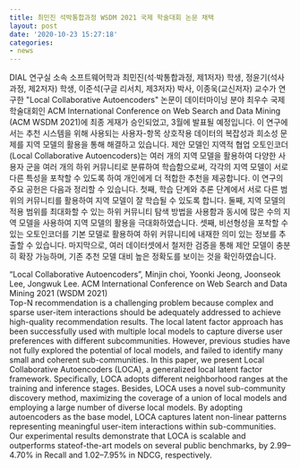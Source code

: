 ```yaml
---
title: 최민진 석박통합과정 WSDM 2021 국제 학술대회 논문 채택
layout: post
date: '2020-10-23 15:27:18'
categories:
- news
---
```


DIAL 연구실 소속 소프트웨어학과 최민진(석·박통합과정, 제1저자) 학생, 정윤기(석사과정, 제2저자) 학생, 이준석(구글 리서치, 제3저자) 박사, 이종욱(교신저자) 교수가 연구한 "Local Collaborative Autoencoders" 논문이 데이터마이닝 분야 최우수 국제 학술대회인 ACM International Conference on Web Search and Data Mining (ACM WSDM 2021)에 최종 게재가 승인되었고, 3월에 발표될 예정입니다. 이 연구에서는 추천 시스템을 위해 사용되는 사용자-항목 상호작용 데이터의 복잡성과 희소성 문제를 지역 모델의 활용을 통해 해결하고 있습니다. 제안 모델인 지역적 협업 오토인코더(Local Collaborative Autoencoders)는 여러 개의 지역 모델을 활용하여 다양한 사용자 군을 여러 개의 하위 커뮤니티로 분류하여 학습함으로써, 각각의 지역 모델이 서로 다른 특성을 포착할 수 있도록 하여 개인에게 더 적합한 추천을 제공합니다. 이 연구의 주요 공헌은 다음과 정리할 수 있습니다. 첫째, 학습 단계와 추론 단계에서 서로 다른 범위의 커뮤니티를 활용하여 지역 모델이 잘 학습될 수 있도록 합니다. 둘째, 지역 모델의 적용 범위를 최대화할 수 있는 하위 커뮤니티 탐색 방법을 사용함과 동시에 많은 수의 지역 모델을 사용하여 지역 모델의 활용을 극대화하였습니다. 셋째, 비선형성을 포착할 수 있는 오토인코더를 기본 모델로 활용하여 하위 커뮤니티에 내재한 의미 있는 정보를 추출할 수 있습니다. 마지막으로, 여러 데이터셋에서 철저한 검증을 통해 제안 모델이 충분히 확장 가능하며, 기존 추천 모델 대비 높은 정확도를 보이는 것을 확인하였습니다.

“Local Collaborative Autoencoders”, Minjin choi, Yoonki Jeong, Joonseok Lee, Jongwuk Lee. ACM International Conference on Web Search and Data Mining 2021 (WSDM 2021)
<br>
Top-N recommendation is a challenging problem because complex and sparse user-item interactions should be adequately addressed to achieve high-quality recommendation results. The local latent factor approach has been successfully used with multiple local models to capture diverse user preferences with different subcommunities. However, previous studies have not fully explored the potential of local models, and failed to identify many small and coherent sub-communities. In this paper, we present Local Collaborative Autoencoders (LOCA), a generalized local latent factor framework. Specifically, LOCA adopts different neighborhood ranges at the training and inference stages. Besides, LOCA uses a novel sub-community discovery method, maximizing the coverage of a union of local models and employing a large number of diverse local models. By adopting autoencoders as the base model, LOCA captures latent non-linear patterns representing meaningful user-item interactions within sub-communities. Our experimental results demonstrate that LOCA is scalable and outperforms stateof-the-art models on several public benchmarks, by 2.99–4.70% in Recall and 1.02–7.95% in NDCG, respectively.
